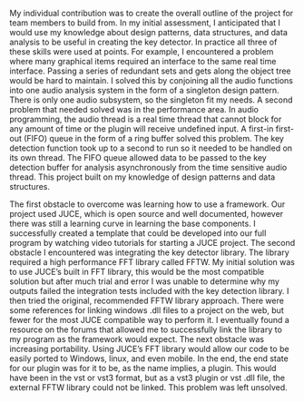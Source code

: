 My individual contribution was to create the overall outline of the project for team members to build from. In my initial assessment, I anticipated that I would use my knowledge about design patterns, data structures, and data analysis to be useful in creating the key detector. In practice all three of these skills were used at points. For example, I encountered a problem where many graphical items required an interface to the same real time interface. Passing a series of redundant sets and gets along the object tree would be hard to maintain. I solved this by conjoining all the audio functions into one audio analysis system in the form of a singleton design pattern. There is only one audio subsystem, so the singleton fit my needs. A second problem that needed solved was in the performance area. In audio programming, the audio thread is a real time thread that cannot block for any amount of time or the plugin will receive undefined input. A first-in first-out (FIFO) queue in the form of a ring buffer solved this problem. The key detection function took up to a second to run so it needed to be handled on its own thread. The FIFO queue allowed data to be passed to the key detection buffer for analysis asynchronously from the time sensitive audio thread. This project built on my knowledge of design patterns and data structures.

The first obstacle to overcome was learning how to use a framework. Our project used JUCE, which is open source and well documented, however there was still a learning curve in learning the base components. I successfully created a template that could be developed into our full program by watching video tutorials for starting a JUCE project. The second obstacle I encountered was integrating the key detector library. The library required a high performance FFT library called FFTW.  My initial solution was to use JUCE’s built in FFT library, this would be the most compatible solution but after much trial and error I was unable to determine why my outputs failed the integration tests included with the key detection library. I then tried the original, recommended FFTW library approach. There were some references for linking windows .dll files to a project on the web, but fewer for the most JUCE compatible way to perform it. I eventually found a resource on the forums that allowed me to successfully link the library to my program as the framework would expect. The next obstacle was increasing portability. Using JUCE’s FFT library would allow our code to be easily ported to Windows, linux, and even mobile. In the end, the end state for our plugin was for it to be, as the name implies, a plugin. This would have been in the vst or vst3 format, but as a vst3 plugin or vst .dll file, the external FFTW library could not be linked. This problem was left unsolved.

